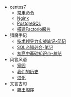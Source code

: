 - centos7
  * [常用命令](Centos_7/常用命令)
  * [Nginx](Centos_7/nginx)
  * [PostgreSQL](Centos_7/postgresql)
  * [搭建Factorio服务](Centos_7/搭建Factorio服务)
- 猎魔手记
  * [技术领导力实战笔记-简记](猎魔手记/技术领导力实战笔记-简记)
  * [SQL必知必会-笔记](猎魔手记/SQL必知必会-笔记)
  * [初高中基础知识点-总结](猎魔手记/初高中基础知识点-总结)
- 风言风语
  * [家园](风言风语/家园)
  * [我们的历史](风言风语/我们的历史) 
  * [进化](风言风语/进化)
- 文言古句
  * [滕王阁序](文言古句/滕王阁序)